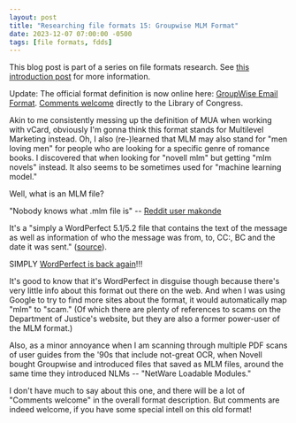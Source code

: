 ```yaml
---
layout: post
title: "Researching file formats 15: Groupwise MLM Format"
date: 2023-12-07 07:00:00 -0500
tags: [file formats, fdds]
---
```


This blog post is part of a series on file formats research. See [this introduction post](https://bits.ashleyblewer.com/blog/2023/08/04/researching-file-formats-library-of-congress-sustainability-of-digital-formats/) for more information.

Update: The official format definition is now online here: [GroupWise Email Format](https://www.loc.gov/preservation/digital/formats/fdd/fdd000614.shtml). [Comments welcome](https://www.loc.gov/preservation/digital/formats/contact_format.shtml) directly to the Library of Congress.

Akin to me consistently messing up the definition of MUA when working with vCard, obviously I'm gonna think this format stands for Multilevel Marketing instead. Oh, I also (re-)learned that MLM may also stand for "men loving men" for people who are looking for a specific genre of romance books. I discovered that when looking for "novell mlm" but getting "mlm novels" instead. It also seems to be sometimes used for "machine learning model."

Well, what is an MLM file?

"Nobody knows what .mlm file is" -- [Reddit user makonde](https://www.reddit.com/r/learnprogramming/comments/y25af9/convert_mlm_files_to_any_other_readable_format/)

It's a "simply a WordPerfect 5.1/5.2 file that contains the text of the message as well as information of who the message was from, to, CC:, BC and the date it was sent." ([source]([http://support.novell.com/docs/Tids/Solutions/10007414.html](http://support.novell.com/docs/Tids/Solutions/10007414.html))). 

SIMPLY [WordPerfect is back again](https://bits.ashleyblewer.com/blog/2023/10/13/researching-file-formats-7-wordperfect-document-family/)!!!

It's good to know that it's WordPerfect in disguise though because there's very little info about this format out there on the web. And when I was using Google to try to find more sites about the format, it would automatically map "mlm" to "scam." (Of which there are plenty of references to scams on the Department of Justice's website, but they are also a former power-user of the MLM format.)

Also, as a minor annoyance when I am scanning through multiple PDF scans of user guides from the '90s that include not-great OCR, when Novell bought Groupwise and introduced files that saved as MLM files, around the same time they introduced NLMs -- "NetWare Loadable Modules."

I don't have much to say about this one, and there will be a lot of "Comments welcome" in the overall format description. But comments are indeed welcome, if you have some special intell on this old format!